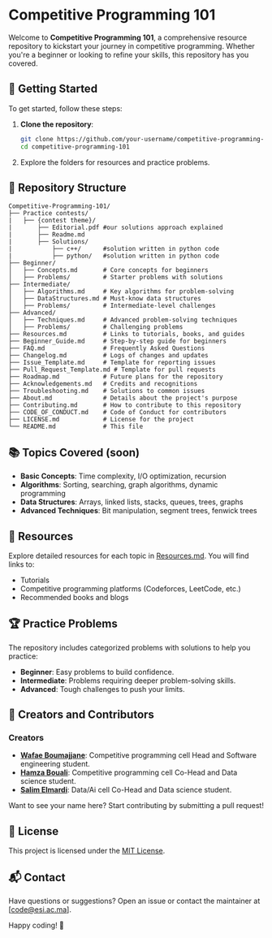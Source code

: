 # Competitive Programming 101

Welcome to **Competitive Programming 101**, a comprehensive resource repository to kickstart your journey in competitive programming. Whether you're a beginner or looking to refine your skills, this repository has you covered.

## 🚀 Getting Started

To get started, follow these steps:

1. **Clone the repository**:
   ```bash
   git clone https://github.com/your-username/competitive-programming-101.git
   cd competitive-programming-101
   ```

2. Explore the folders for resources and practice problems.

## 📂 Repository Structure

```
Competitive-Programming-101/
├── Practice contests/
|   ├── {contest theme}/
|       ├── Editorial.pdf #our solutions approach explained
|       ├── Readme.md
|       ├── Solutions/
|           ├── c++/      #solution written in python code
|           ├── python/   #solution written in python code 
├── Beginner/
│   ├── Concepts.md       # Core concepts for beginners
│   ├── Problems/         # Starter problems with solutions
├── Intermediate/
│   ├── Algorithms.md     # Key algorithms for problem-solving
│   ├── DataStructures.md # Must-know data structures
│   ├── Problems/         # Intermediate-level challenges
├── Advanced/
│   ├── Techniques.md     # Advanced problem-solving techniques
│   ├── Problems/         # Challenging problems
├── Resources.md          # Links to tutorials, books, and guides
├── Beginner_Guide.md     # Step-by-step guide for beginners
├── FAQ.md                # Frequently Asked Questions
├── Changelog.md          # Logs of changes and updates
├── Issue_Template.md     # Template for reporting issues
├── Pull_Request_Template.md # Template for pull requests
├── Roadmap.md            # Future plans for the repository
├── Acknowledgements.md   # Credits and recognitions
├── Troubleshooting.md    # Solutions to common issues
├── About.md              # Details about the project's purpose
├── Contributing.md       # How to contribute to this repository
├── CODE_OF_CONDUCT.md    # Code of Conduct for contributors
├── LICENSE.md            # License for the project
└── README.md             # This file
```

## 📚 Topics Covered (soon)

- **Basic Concepts**: Time complexity, I/O optimization, recursion
- **Algorithms**: Sorting, searching, graph algorithms, dynamic programming
- **Data Structures**: Arrays, linked lists, stacks, queues, trees, graphs
- **Advanced Techniques**: Bit manipulation, segment trees, fenwick trees

## 🌟 Resources

Explore detailed resources for each topic in [Resources.md](Resources.md). You will find links to:
- Tutorials
- Competitive programming platforms (Codeforces, LeetCode, etc.)
- Recommended books and blogs

## 🏆 Practice Problems

The repository includes categorized problems with solutions to help you practice:

- **Beginner**: Easy problems to build confidence.
- **Intermediate**: Problems requiring deeper problem-solving skills.
- **Advanced**: Tough challenges to push your limits.

## 🏅 Creators and Contributors

### Creators
- **[Wafae Boumajjane](https://github.com/Jane-972)**: Competitive programming cell Head and Software engineering student.
- **[Hamza Bouali](https://github.com/Hamza-Bouali)**: Competitive programming cell Co-Head and Data science student.
- **[Salim Elmardi](https://github.com/SalimELMARDI)**: Data/Ai cell Co-Head and Data science student.

Want to see your name here? Start contributing by submitting a pull request!

## 📄 License

This project is licensed under the [MIT License](LICENSE).

## 📬 Contact

Have questions or suggestions? Open an issue or contact the maintainer at [code@esi.ac.ma].

Happy coding! 🚀
